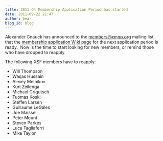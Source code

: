 ```yaml
---
title: 2011 Q4 Membership Application Period has started
date: 2011-09-22 21:47
author: bear
blog_id: blog
---
```


Alexander Gnauck has announced to the members@xmpp.org mailing list that the [membership application Wiki page](http://wiki.xmpp.org/web/Membership_Applications_Q4_2011) for the next application period is ready.  Now is the time to start looking for new members, or remind those who have dropped to reapply.

The following XSF members have to reapply:

-   Will Thompson
-   Waqas Hussain
-   Alexey Melnikov
-   Kurt Zeilenga
-   Michael Grigutsch
-   Tuomas Koski
-   Steffen Larsen
-   Guillaume LeGales
-   Joe Maissel
-   Peter Mount
-   Steven Parkes
-   Luca Tagliaferri
-   Mike Taylor


